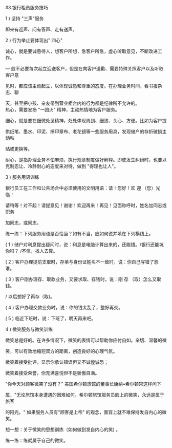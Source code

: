 #3.银行柜员服务技巧
<p>1 ) 坚持 &quot;三声&quot;服务 </p>
    <p> 即来有迎声、问有答声、走有送声。 </p>
    <p>2 ) 行为举止要体现出&quot; 四心&quot; </p>
    <p> 诚心，就是要诚恳待人，想客户所想，急客户所急，虚心听取意见，不断改进工作。 </p>
    <p>— 般不必要每次起立迎送客户，但是在向客户道歉、需要特殊关照客户以及听取客户意 </p>
    <p>见时，都应该主动起立，以体现诚恳和尊重的态度。在办理业务时间，看书报杂志、聊 </p>
    <p>天，甚至把小孩、亲友带到营业柜台内的行为都是纪律所不允许的。 <br />
      热心，需要发扬 &quot;一团火&quot; 精神，主动热情地为客户服务。</p>
    <p>细心，就是要在细微处见精神，处处体现周到、细致、关心、方便。比如为客户提 </p>
    <p>供纸笔、墨水、印泥、擦印章布、老花镜等一些服务用具，发现储户的存折破损主动粘 </p>
    <p>贴或更换等。 </p>
    <p> 耐心，是指办理业务不怕麻烦，执行规章制度做好解释。即使发生纠纷时，也要以 <br />
      克制忍让、冷静耐心的态度来对待，做到 &quot;得理也让人&quot;。 </p>
    <p>3 ) 服务用语训练 </p>
    <p> 银行员工在工作和公共场合中必须使用的文明用语：请！您好！欢 迎 （您）光临！ </p>
    <p>请稍等！对不起！请提意见！谢谢！欢迎再来！再见！见面称呼时，姓名加同志或职务 </p>
    <p>加同志，或同志。 </p>
    <p> 练一练：下列服务用语是否恰当？如有不当，应如何说并填在下列横线上。 </p>
    <p> ( 1 ) 储户对利息提出疑问时，说：利息是电脑计算出来的，还能错。/银行还能坑 <br />
      你吗？  /不信，找人去算。 </p>
    <p> ( 2 ) 客户办理提前支取时，存单与身份证姓名不一致时，说：你自己写错了怨谁。 </p>
    <p> ( 3 ) 客户刚办理存、取款业务，又要求取、存钱时，说：刚 存 （取）怎么又取钱。 </p>
    <p>/ 以后想好了再存（取)。 </p>
    <p> ( 4 ) 客户办理交款业务时，说：你的钱太乱了，整好再交。 </p>
    <p> ( 5 ) 临近下班时，说：下班了，明天再来吧。 </p>
    <p> 4 ) 微笑服务与微笑训练 </p>
    <p> 微笑总是好的。在许多情况下，微笑的表情可以帮助你应付自如。亲切、温馨的微 </p>
    <p>笑，可以有效地缩短双方的距离，创造良好的心理气氛。 </p>
    <p> 微笑着接受批评，显示你承认错误但又不诚惶诚恐； </p>
    <p> 微笑着接受荣誉，你充满喜悦但不是骄傲自满。</p>
    <p> &quot;你今天对顾客微笑了没有？&quot; 美国希尔顿旅馆的董事长康纳•希尔顿常这样问下 </p>
    <p>属，&quot;无论旅馆本身遭遇的困难如何，希尔顿旅馆服务员脸上的微笑，永远是属于旅客 </p>
    <p>的阳光。&quot; 如果服务人员有&quot;顾客是上帝&quot; 的观念，面容上就不难保持发自内心的微笑。 </p>
    <p> 想一想：关于微笑的思想训练（如何做到发自内心的笑)                          。 </p>
    <p> 练一练：练就属于自己的微笑。</p>